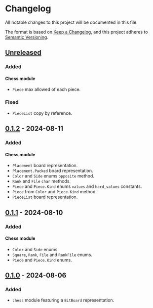 # Changelog

All notable changes to this project will be documented in this file.

The format is based on [Keep a Changelog](https://keepachangelog.com/en/1.0.0/),
and this project adheres to [Semantic Versioning](https://semver.org/spec/v2.0.0.html).

## [Unreleased]

### Added

#### Chess module

- `Piece` max allowed of each piece.

### Fixed

- `PieceList` copy by reference.

## [0.1.2] - 2024-08-11

### Added

#### Chess module

- `Placement` board representation.
- `Placement.Packed` board representation.
- `Color` and `Side` enums `opposite` method.
- `Rank` and `File` `char` methods.
- `Piece` and `Piece.Kind` enums `values` and `hard_values` constants.
- `Piece` from `Color` and `Piece.Kind` method.
- `PieceList` board representation.

## [0.1.1] - 2024-08-10

### Added

#### Chess module

- `Color` and `Side` enums.
- `Square`, `Rank`, `File` and `RankFile` enums.
- `Piece` and `Piece.Kind` enums.

## [0.1.0] - 2024-08-06

### Added

- `chess` module featuring a `BitBoard` representation.

[Unreleased]: https://github.com/sonro/zaplum/compare/v0.1.2...HEAD
[0.1.2]: https://github.com/sonro/zaplum/releases/tag/v0.1.2
[0.1.1]: https://github.com/sonro/zaplum/releases/tag/v0.1.1
[0.1.0]: https://github.com/sonro/zaplum/releases/tag/v0.1.0
